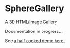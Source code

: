 SphereGallery
=============

A 3D HTML/image Gallery

Documentation in progress...

See [a half cooked demo here.](http://rithwikanand.github.io/SphereGallery/)
